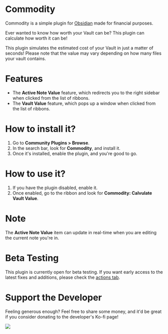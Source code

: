# Commodity
Commodity is a simple plugin for [Obsidian](https://obsidian.md) made for financial purposes.

Ever wanted to know how worth your Vault can be? This plugin can calculate how worth it can be!

This plugin simulates the estimated cost of your Vault in just a matter of seconds! Please note that the value may vary depending on how many files your vault contains.

# Features
- The **Active Note Value** feature, which redirects you to the right sidebar when clicked from the list of ribbons.
- The **Vault Value** feature, which pops up a window when clicked from the list of ribbons.

# How to install it?
1. Go to **Community Plugins > Browse**.
2. In the search bar, look for **Commodity**, and install it.
3. Once it's installed, enable the plugin, and you're good to go.

# How to use it?
1. If you have the plugin disabled, enable it.
2. Once enabled, go to the ribbon and look for **Commodity: Calvulate Vault Value**.

# Note
The **Active Note Value** item can update in real-time when you are editing the current note you're in.

# Beta Testing
This plugin is currently open for beta testing. If you want early access to the latest fixes and additions, please check the [actions tab](https://github.com/LouieNotHere/commodity/actions).

# Support the Developer
Feeling generous enough? Feel free to share some money, and it'd be great if you consider donating to the developer's Ko-fi page!

[![](https://poweredbyrobots.com/wp-content/uploads/2021/01/support-me-ko-fi.png)](https://ko-fi.com/paytouse1774)
